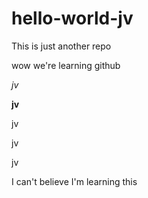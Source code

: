 # hello-world-jv

This is just another repo

wow we're learning github

*jv*

**jv**

jv

jv

jv

I can't believe I'm learning this

